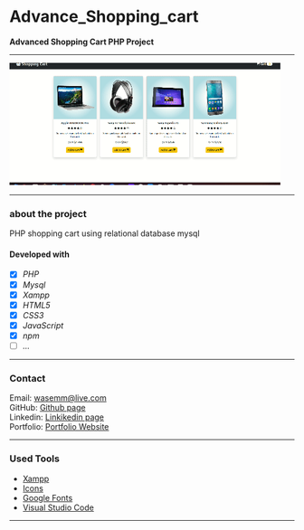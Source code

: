 # Advance_Shopping_cart

**Advanced Shopping Cart PHP Project**

---

![layout](./upload/readmeimg.gif)

---

### about the project

PHP shopping cart using relational database mysql

#### Developed with

- [x] _PHP_
- [x] _Mysql_
- [x] _Xampp_
- [x] _HTML5_
- [x] _CSS3_
- [x] _JavaScript_
- [x] _npm_
- [ ] _..._

---

### Contact

Email: <wasemm@live.com> <br>
GitHub: [Github page](https://github.com/altinawiwaseem)<br>
Linkedin: [Linkikedin page](https://www.linkedin.com/in/waseem-altinawi/)<br>
Portfolio: [Portfolio Website](https://altinawiwaseem.vercel.app/)

---

### Used Tools

- [Xampp](https://www.apachefriends.org/)
- [Icons](https://react-icons.github.io/react-icons/)
- [Google Fonts](https://fonts.google.com/)
- [Visual Studio Code](https://code.visualstudio.com/)

---
